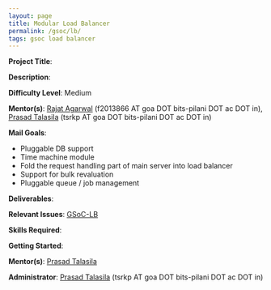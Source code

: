 ```yaml
---
layout: page
title: Modular Load Balancer
permalink: /gsoc/lb/
tags: gsoc load balancer
---
```

**Project Title**:

**Description**:

**Difficulty Level**: Medium

**Mentor(s)**: [Rajat Agarwal](https://rajat503.github.io/) (f2013866 AT goa DOT bits-pilani DOT ac DOT in), [Prasad Talasila](https://github.com/prasadtalasila) (tsrkp AT goa DOT bits-pilani DOT ac DOT in)

**Mail Goals**:
* Pluggable DB support
* Time machine module
* Fold the request handling part of main server into load balancer
* Support for bulk revaluation
* Pluggable queue / job management

**Deliverables**:

**Relevant Issues**: [GSoC-LB](https://github.com/AutolabJS/AutolabJS/labels/GSoC-LB)

**Skills Required**:

**Getting Started**:

**Mentor(s)**: [Prasad Talasila](http://prasad.talasila.in)

**Administrator**: [Prasad Talasila](http://prasad.talasila.in) (tsrkp AT goa DOT bits-pilani DOT ac DOT in)

